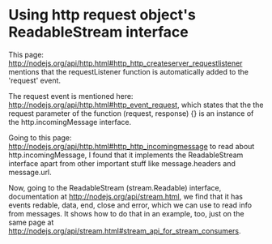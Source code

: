 Using http request object's ReadableStream interface
=============

This page: http://nodejs.org/api/http.html#http_http_createserver_requestlistener mentions that the requestListener function is automatically added to the 'request' event.

The request event is mentioned here:  http://nodejs.org/api/http.html#http_event_request, which states that the the request parameter of the function (request, response) {} is an instance of the http.incomingMessage interface.

Going to this page: http://nodejs.org/api/http.html#http_http_incomingmessage to read about http.incomingMessage, I found that it implements the ReadableStream interface apart from other important stuff like message.headers and message.url.

Now, going to the ReadableStream (stream.Readable) interface, documentation at http://nodejs.org/api/stream.html, we find that it has events redable, data, end, close and error, which we can use to read info from messages. It shows how to do that in an example, too, just on the same page at http://nodejs.org/api/stream.html#stream_api_for_stream_consumers.

